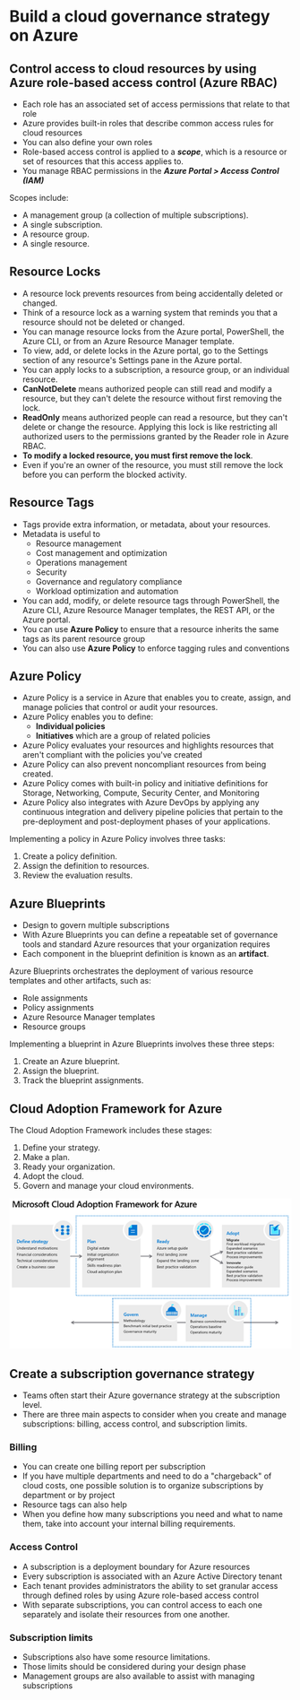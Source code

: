# Build a cloud governance strategy on Azure

## **Control access to cloud resources by using Azure role-based access control (Azure RBAC)**

- Each role has an associated set of access permissions that relate to that role
- Azure provides built-in roles that describe common access rules for cloud resources
- You can also define your own roles
- Role-based access control is applied to a ***scope***, which is a resource or set of resources that this access applies to.
- You manage RBAC permissions in the ***Azure Portal > Access Control (IAM)***

Scopes include:

- A management group (a collection of multiple subscriptions).
- A single subscription.
- A resource group.
- A single resource.

## **Resource Locks**

- A resource lock prevents resources from being accidentally deleted or changed.
- Think of a resource lock as a warning system that reminds you that a resource should not be deleted or changed.
- You can manage resource locks from the Azure portal, PowerShell, the Azure CLI, or from an Azure Resource Manager template.
- To view, add, or delete locks in the Azure portal, go to the Settings section of any resource's Settings pane in the Azure portal.
- You can apply locks to a subscription, a resource group, or an individual resource.
- **CanNotDelete** means authorized people can still read and modify a resource, but they can't delete the resource without first removing the lock.
- **ReadOnly** means authorized people can read a resource, but they can't delete or change the resource. Applying this lock is like restricting all authorized users to the permissions granted by the Reader role in Azure RBAC.
- **To modify a locked resource, you must first remove the lock**.
- Even if you're an owner of the resource, you must still remove the lock before you can perform the blocked activity.

## **Resource Tags**

- Tags provide extra information, or metadata, about your resources.
- Metadata is useful to
  - Resource management
  - Cost management and optimization
  - Operations management
  - Security
  - Governance and regulatory compliance
  - Workload optimization and automation
- You can add, modify, or delete resource tags through PowerShell, the Azure CLI, Azure Resource Manager templates, the REST API, or the Azure portal.
- You can use **Azure Policy** to ensure that a resource inherits the same tags as its parent resource group
- You can also use **Azure Policy** to enforce tagging rules and conventions

## **Azure Policy**

- Azure Policy is a service in Azure that enables you to create, assign, and manage policies that control or audit your resources. 
- Azure Policy enables you to define:
  - **Individual policies**
  - **Initiatives** which are a group of related policies
- Azure Policy evaluates your resources and highlights resources that aren't compliant with the policies you've created
- Azure Policy can also prevent noncompliant resources from being created.
- Azure Policy comes with built-in policy and initiative definitions for Storage, Networking, Compute, Security Center, and Monitoring
- Azure Policy also integrates with Azure DevOps by applying any continuous integration and delivery pipeline policies that pertain to the pre-deployment and post-deployment phases of your applications.

Implementing a policy in Azure Policy involves three tasks:

1. Create a policy definition.
2. Assign the definition to resources.
3. Review the evaluation results.

## **Azure Blueprints**

- Design to govern multiple subscriptions
- With Azure Blueprints you can define a repeatable set of governance tools and standard Azure resources that your organization requires
- Each component in the blueprint definition is known as an **artifact**.

Azure Blueprints orchestrates the deployment of various resource templates and other artifacts, such as:

- Role assignments
- Policy assignments
- Azure Resource Manager templates
- Resource groups

Implementing a blueprint in Azure Blueprints involves these three steps:

1. Create an Azure blueprint.
2. Assign the blueprint.
3. Track the blueprint assignments.

## **Cloud Adoption Framework for Azure**

The Cloud Adoption Framework includes these stages:

1. Define your strategy.
2. Make a plan.
3. Ready your organization.
4. Adopt the cloud.
5. Govern and manage your cloud environments.

![Cloud Adoption Framework for Azure](images/image.png.png)

## **Create a subscription governance strategy**

- Teams often start their Azure governance strategy at the subscription level.
- There are three main aspects to consider when you create and manage subscriptions: billing, access control, and subscription limits.

### Billing

- You can create one billing report per subscription
- If you have multiple departments and need to do a "chargeback" of cloud costs, one possible solution is to organize subscriptions by department or by project
- Resource tags can also help
- When you define how many subscriptions you need and what to name them, take into account your internal billing requirements.

### Access Control

- A subscription is a deployment boundary for Azure resources
- Every subscription is associated with an Azure Active Directory tenant
- Each tenant provides administrators the ability to set granular access through defined roles by using Azure role-based access control
- With separate subscriptions, you can control access to each one separately and isolate their resources from one another.

### Subscription limits

- Subscriptions also have some resource limitations.
- Those limits should be considered during your design phase
- Management groups are also available to assist with managing subscriptions
